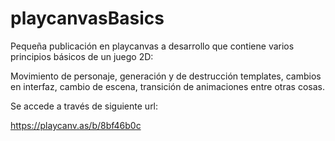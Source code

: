 # playcanvasBasics

Pequeña publicación en playcanvas a desarrollo que contiene varios principios básicos de un juego 2D:

Movimiento de personaje, generación y de destrucción  templates, cambios en interfaz, cambio de escena, transición de animaciones entre otras cosas.


Se accede a través de siguiente url:

https://playcanv.as/b/8bf46b0c

